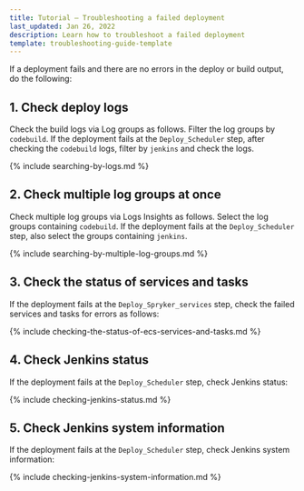 ```yaml
---
title: Tutorial — Troubleshooting a failed deployment
last_updated: Jan 26, 2022
description: Learn how to troubleshoot a failed deployment
template: troubleshooting-guide-template
---
```


If a deployment fails and there are no errors in the deploy or build output, do the following:


## 1. Check deploy logs

Check the build logs via Log groups as follows. Filter the log groups by `codebuild`. If the deployment fails at the `Deploy_Scheduler` step, after checking the `codebuild` logs, filter by `jenkins` and check the logs.

{% include searching-by-logs.md %} <!-- To edit, see /_includes/searching-by-logs.md -->



## 2. Check multiple log groups at once

Check multiple log groups via Logs Insights as follows. Select the log groups containing `codebuild`. If the deployment fails at the `Deploy_Scheduler` step, also select the groups containing `jenkins`.

{% include searching-by-multiple-log-groups.md %} <!-- To edit, see /_includes/searching-by-multiple-log-groups.md -->

## 3. Check the status of services and tasks

If the deployment fails at the `Deploy_Spryker_services` step, check the failed services and tasks for errors as follows:

{% include checking-the-status-of-ecs-services-and-tasks.md %} <!-- To edit, see /_includes/checking-the-status-of-ecs-services-and-tasks.md -->




## 4. Check Jenkins status

If the deployment fails at the `Deploy_Scheduler` step, check Jenkins status:

{% include checking-jenkins-status.md %} <!-- To edit, see /_includes/checking-jenkins-status.md -->


## 5. Check Jenkins system information

If the deployment fails at the `Deploy_Scheduler` step, check Jenkins system information:


{% include checking-jenkins-system-information.md %} <!-- To edit, see /_includes/checking-jenkins-status.md -->
